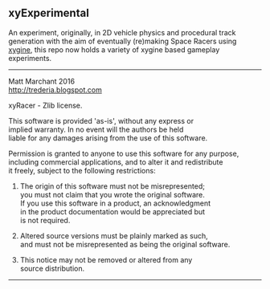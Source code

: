 xyExperimental
-------

An experiment, originally, in 2D vehicle physics and procedural track
generation with the aim of eventually (re)making Space Racers using
[xygine](https://github.com/fallahn/xygine), this repo now holds a variety of xygine based gameplay experiments.


-----------------------------------------------------------------------

Matt Marchant 2016  
http://trederia.blogspot.com  

xyRacer - Zlib license.  

This software is provided 'as-is', without any express or  
implied warranty. In no event will the authors be held  
liable for any damages arising from the use of this software.  

Permission is granted to anyone to use this software for any purpose,  
including commercial applications, and to alter it and redistribute  
it freely, subject to the following restrictions:  

1. The origin of this software must not be misrepresented;  
you must not claim that you wrote the original software.  
If you use this software in a product, an acknowledgment  
in the product documentation would be appreciated but  
is not required.  

2. Altered source versions must be plainly marked as such,  
and must not be misrepresented as being the original software.  

3. This notice may not be removed or altered from any  
source distribution.  

-----------------------------------------------------------------------